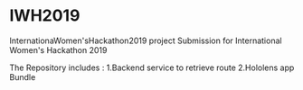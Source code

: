 # IWH2019
InternationaWomen'sHackathon2019 project
Submission for International Women's Hackathon 2019

The Repository includes :
1.Backend service to retrieve route
2.Hololens app Bundle 
